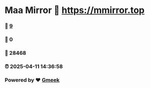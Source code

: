 # Maa Mirror :link: https://mmirror.top 
### :page_facing_up: [9](https://mmirror.top/tag.html) 
### :speech_balloon: 0 
### :hibiscus: 28468 
### :alarm_clock: 2025-04-11 14:36:58 
### Powered by :heart: [Gmeek](https://github.com/Meekdai/Gmeek)
